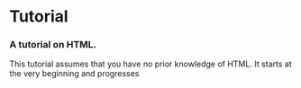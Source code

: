 # Tutorial #

### A tutorial on HTML. ###

This tutorial assumes that you have no prior knowledge of HTML. It starts at the very beginning and progresses  
